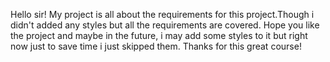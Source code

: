 Hello sir!
    My project is all about the requirements for this project.Though i didn't added any styles but all the requirements are covered.
    Hope you like the project and maybe in the future, i may add some styles to it but right now just to save time i just skipped them.
        Thanks for this great course! 

